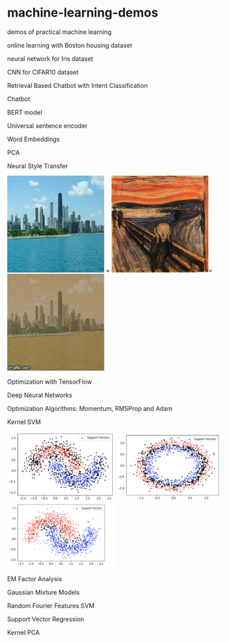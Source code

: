 # machine-learning-demos
demos of practical machine learning

online learning with Boston housing dataset

neural network for Iris dataset

CNN for CIFAR10 dataset

Retrieval Based Chatbot with Intent Classification

Chatbot

BERT model

Universal sentence encoder

Word Embeddings

PCA

Neural Style Transfer

![Image description](https://github.com/zetongqi/machine-learning-demos/blob/master/neural_style_transfer_pics/1.jpg)
+
![Image description](https://github.com/zetongqi/machine-learning-demos/blob/master/neural_style_transfer_pics/2.jpg)=
![Alt Text](https://github.com/zetongqi/machine-learning-demos/blob/master/neural_style_transfer_pics/neural_style_transfer.gif)

Optimization with TensorFlow

Deep Neural Networks

Optimization Algorithms: Momentum, RMSProp and Adam

Kernel SVM

<img src="https://github.com/zetongqi/machine-learning-demos/blob/master/support_vectors/gaussian_kernel.png" width="250"><img src="https://github.com/zetongqi/machine-learning-demos/blob/master/support_vectors/gaussian_kernel_circle.png" width="250"><img src="https://github.com/zetongqi/machine-learning-demos/blob/master/support_vectors/polynomial_kernel.png" width="250">

EM Factor Analysis

Gaussian Mixture Models

Random Fourier Features SVM

Support Vector Regression

Kernel PCA
